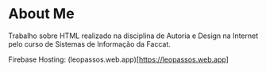 # About Me
Trabalho sobre HTML realizado na disciplina de Autoria e Design na Internet pelo curso de Sistemas de Informação da Faccat.

Firebase Hosting: (leopassos.web.app)[https://leopassos.web.app]
